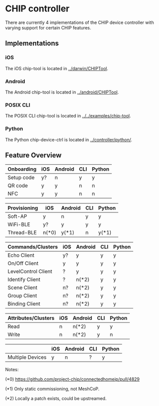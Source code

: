# CHIP controller

There are currently 4 implementations of the CHIP device controller with varying
support for certain CHIP features.

## Implementations

### iOS

The iOS chip-tool is located in [../darwin/CHIPTool](../darwin/CHIPTool).

### Android

The Android chip-tool is located in [../android/CHIPTool](../android/CHIPTool).

### POSIX CLI

The POSIX CLI chip-tool is located in
[../../examples/chip-tool](../../examples/chip-tool).

### Python

The Python chip-device-ctrl is located in
[../controller/python/](../controller/python).

## Feature Overview

| Onboarding | iOS | Android | CLI | Python |
| ---------- | --- | ------- | --- | ------ |
| Setup code | y?  | n       | y   | y      |
| QR code    | y   | y       | n   | n      |
| NFC        | y   | y       | n   | n      |

| Provisioning | iOS    | Android | CLI | Python |
| ------------ | ------ | ------- | --- | ------ |
| Soft-AP      | y      | n       | y   | y      |
| WiFi-BLE     | y?     | y       | y   | y      |
| Thread-BLE   | n(\*0) | y(\*1)  | n   | y(\*1) |

| Commands/Clusters   | iOS | Android | CLI | Python |
| ------------------- | --- | ------- | --- | ------ |
| Echo Client         | y?  | y       | y   | y      |
| On/Off Client       | y   | y       | y   | y      |
| LevelControl Client | ?   | y       | y   | y      |
| Identify Client     | ?   | n(\*2)  | y   | y      |
| Scene Client        | n?  | n(\*2)  | y   | y      |
| Group Client        | n?  | n(\*2)  | y   | y      |
| Binding Client      | n?  | n(\*2)  | y   | y      |

| Attributes/Clusters | iOS | Android | CLI | Python |
| ------------------- | --- | ------- | --- | ------ |
| Read                | n   | n(\*2)  | y   | y      |
| Write               | n   | n(\*2)  | y   | n      |

|                  | iOS | Android | CLI | Python |
| ---------------- | --- | ------- | --- | ------ |
| Multiple Devices | y   | n       | ?   | y      |

Notes:

(\*0) <https://github.com/project-chip/connectedhomeip/pull/4829>

(\*1) Only static commissioning, not MeshCoP.

(\*2) Locally a patch exists, could be upstreamed.

